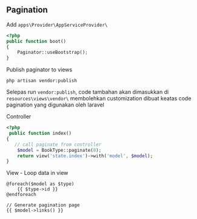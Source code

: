 

## Pagination

Add `apps\Provider\AppServiceProvider\` 

```php 
<?php 
public function boot()
{        
    Paginator::useBootstrap();
}
```

Publish paginator to views

    php artisan vendor:publish

Selepas run `vendor:publish`, code tambahan akan dimasukkan di `resources\views\vendor\`  membolehkan customization dibuat keatas code pagination yang digunakan oleh laravel

Controller 

```php
<?php
 public function index()
{
   // call paginate from controller
    $model = BookType::paginate(8);
    return view('state.index')->with('model', $model);
}
```
    
View - Loop data in view

    @foreach($model as $type)                                            
        {{ $type->id }}
    @endforeach

    // Generate pagination page
    {{ $model->links() }}

